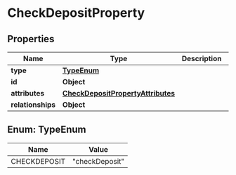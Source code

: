 

# CheckDepositProperty


## Properties

| Name | Type | Description | Notes |
|------------ | ------------- | ------------- | -------------|
|**type** | [**TypeEnum**](#TypeEnum) |  |  |
|**id** | **Object** |  |  |
|**attributes** | [**CheckDepositPropertyAttributes**](CheckDepositPropertyAttributes.md) |  |  |
|**relationships** | **Object** |  |  |



## Enum: TypeEnum

| Name | Value |
|---- | -----|
| CHECKDEPOSIT | &quot;checkDeposit&quot; |



